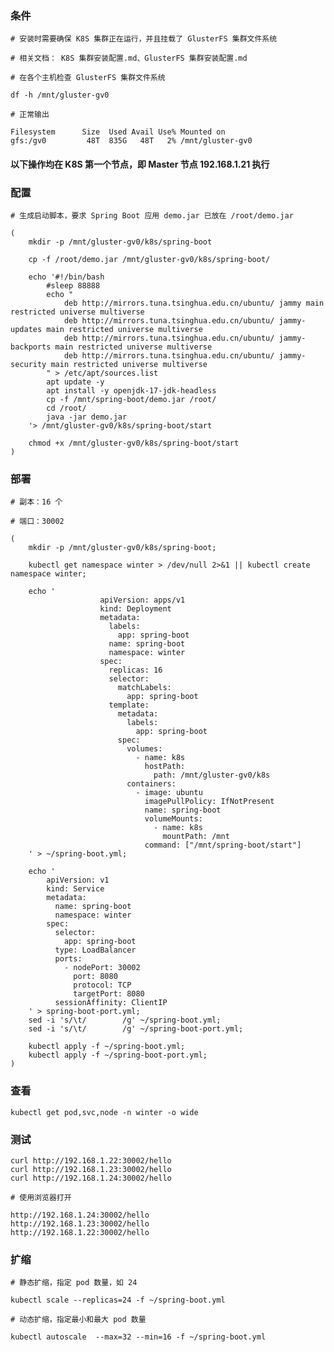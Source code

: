  
### 条件

	# 安装时需要确保 K8S 集群正在运行，并且挂载了 GlusterFS 集群文件系统

	# 相关文档： K8S 集群安装配置.md、GlusterFS 集群安装配置.md

	# 在各个主机检查 GlusterFS 集群文件系统

	df -h /mnt/gluster-gv0

	# 正常输出

	Filesystem      Size  Used Avail Use% Mounted on
	gfs:/gv0         48T  835G   48T   2% /mnt/gluster-gv0


#### 以下操作均在 K8S 第一个节点，即 Master 节点 192.168.1.21 执行


### 配置

	# 生成启动脚本，要求 Spring Boot 应用 demo.jar 已放在 /root/demo.jar

	(
		mkdir -p /mnt/gluster-gv0/k8s/spring-boot
		
		cp -f /root/demo.jar /mnt/gluster-gv0/k8s/spring-boot/

		echo '#!/bin/bash
			#sleep 88888
			echo "
				deb http://mirrors.tuna.tsinghua.edu.cn/ubuntu/ jammy main restricted universe multiverse
				deb http://mirrors.tuna.tsinghua.edu.cn/ubuntu/ jammy-updates main restricted universe multiverse
				deb http://mirrors.tuna.tsinghua.edu.cn/ubuntu/ jammy-backports main restricted universe multiverse
				deb http://mirrors.tuna.tsinghua.edu.cn/ubuntu/ jammy-security main restricted universe multiverse
			" > /etc/apt/sources.list
			apt update -y
			apt install -y openjdk-17-jdk-headless
			cp -f /mnt/spring-boot/demo.jar /root/
			cd /root/
			java -jar demo.jar
		'> /mnt/gluster-gv0/k8s/spring-boot/start 
		
		chmod +x /mnt/gluster-gv0/k8s/spring-boot/start
	)


### 部署

	# 副本：16 个

	# 端口：30002
	
	(
		mkdir -p /mnt/gluster-gv0/k8s/spring-boot;

		kubectl get namespace winter > /dev/null 2>&1 || kubectl create namespace winter;

		echo '
                        apiVersion: apps/v1
                        kind: Deployment
                        metadata:
                          labels:
                            app: spring-boot
                          name: spring-boot
                          namespace: winter
                        spec:
                          replicas: 16
                          selector:
                            matchLabels:
                              app: spring-boot
                          template:
                            metadata:
                              labels:
                                app: spring-boot
                            spec:
                              volumes:
                                - name: k8s
                                  hostPath:
                                    path: /mnt/gluster-gv0/k8s
                              containers:
                                - image: ubuntu
                                  imagePullPolicy: IfNotPresent
                                  name: spring-boot
                                  volumeMounts:
                                    - name: k8s
                                      mountPath: /mnt
                                  command: ["/mnt/spring-boot/start"]
		' > ~/spring-boot.yml;

		echo '
			apiVersion: v1
			kind: Service
			metadata:
			  name: spring-boot
			  namespace: winter
			spec:
			  selector:
			    app: spring-boot
			  type: LoadBalancer
			  ports:
			    - nodePort: 30002
			      port: 8080
			      protocol: TCP
			      targetPort: 8080
			  sessionAffinity: ClientIP
		' > spring-boot-port.yml;
		sed -i 's/\t/        /g' ~/spring-boot.yml;
		sed -i 's/\t/        /g' ~/spring-boot-port.yml;
		
		kubectl apply -f ~/spring-boot.yml;
		kubectl apply -f ~/spring-boot-port.yml;
	)


### 查看

	kubectl get pod,svc,node -n winter -o wide


### 测试

	curl http://192.168.1.22:30002/hello
	curl http://192.168.1.23:30002/hello
	curl http://192.168.1.24:30002/hello

	# 使用浏览器打开

	http://192.168.1.24:30002/hello
	http://192.168.1.23:30002/hello
	http://192.168.1.22:30002/hello


### 扩缩

	# 静态扩缩，指定 pod 数量，如 24

	kubectl scale --replicas=24 -f ~/spring-boot.yml

	# 动态扩缩，指定最小和最大 pod 数量

	kubectl autoscale  --max=32 --min=16 -f ~/spring-boot.yml
	


